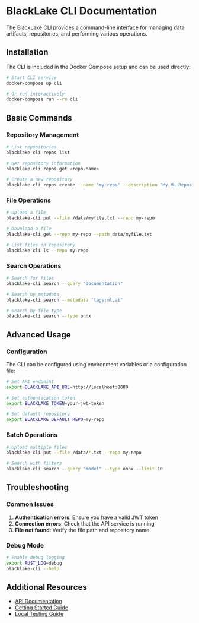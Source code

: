 # BlackLake CLI Documentation

The BlackLake CLI provides a command-line interface for managing data artifacts, repositories, and performing various operations.

## Installation

The CLI is included in the Docker Compose setup and can be used directly:

```bash
# Start CLI service
docker-compose up cli

# Or run interactively
docker-compose run --rm cli
```

## Basic Commands

### Repository Management

```bash
# List repositories
blacklake-cli repos list

# Get repository information
blacklake-cli repos get <repo-name>

# Create a new repository
blacklake-cli repos create --name "my-repo" --description "My ML Repository"
```

### File Operations

```bash
# Upload a file
blacklake-cli put --file /data/myfile.txt --repo my-repo

# Download a file
blacklake-cli get --repo my-repo --path data/myfile.txt

# List files in repository
blacklake-cli ls --repo my-repo
```

### Search Operations

```bash
# Search for files
blacklake-cli search --query "documentation"

# Search by metadata
blacklake-cli search --metadata "tags:ml,ai"

# Search by file type
blacklake-cli search --type onnx
```

## Advanced Usage

### Configuration

The CLI can be configured using environment variables or a configuration file:

```bash
# Set API endpoint
export BLACKLAKE_API_URL=http://localhost:8080

# Set authentication token
export BLACKLAKE_TOKEN=your-jwt-token

# Set default repository
export BLACKLAKE_DEFAULT_REPO=my-repo
```

### Batch Operations

```bash
# Upload multiple files
blacklake-cli put --file /data/*.txt --repo my-repo

# Search with filters
blacklake-cli search --query "model" --type onnx --limit 10
```

## Troubleshooting

### Common Issues

1. **Authentication errors**: Ensure you have a valid JWT token
2. **Connection errors**: Check that the API service is running
3. **File not found**: Verify the file path and repository name

### Debug Mode

```bash
# Enable debug logging
export RUST_LOG=debug
blacklake-cli --help
```

## Additional Resources

- [API Documentation](https://github.com/NAERM/s3-rust-data-portal/tree/main/crates/api)
- [Getting Started Guide](getting-started.md)
- [Local Testing Guide](local_testing.md)
